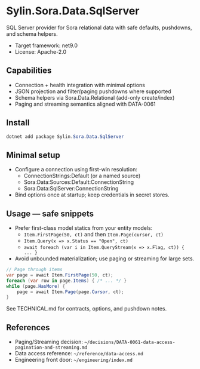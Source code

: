 # Sylin.Sora.Data.SqlServer

SQL Server provider for Sora relational data with safe defaults, pushdowns, and schema helpers.

- Target framework: net9.0
- License: Apache-2.0

## Capabilities
- Connection + health integration with minimal options
- JSON projection and filter/paging pushdowns where supported
- Schema helpers via Sora.Data.Relational (add-only create/index)
- Paging and streaming semantics aligned with DATA-0061

## Install

```powershell
dotnet add package Sylin.Sora.Data.SqlServer
```

## Minimal setup
- Configure a connection using first-win resolution:
	- ConnectionStrings:Default (or a named source)
	- Sora:Data:Sources:Default:ConnectionString
	- Sora:Data:SqlServer:ConnectionString
- Bind options once at startup; keep credentials in secret stores.

## Usage — safe snippets
- Prefer first-class model statics from your entity models:
	- `Item.FirstPage(50, ct)` and then `Item.Page(cursor, ct)`
	- `Item.Query(x => x.Status == "Open", ct)`
	- `await foreach (var i in Item.QueryStream(x => x.Flag, ct)) { ... }`
- Avoid unbounded materialization; use paging or streaming for large sets.

```csharp
// Page through items
var page = await Item.FirstPage(50, ct);
foreach (var row in page.Items) { /* ... */ }
while (page.HasMore) {
	page = await Item.Page(page.Cursor, ct);
}
```

See TECHNICAL.md for contracts, options, and pushdown notes.

## References
- Paging/Streaming decision: `~/decisions/DATA-0061-data-access-pagination-and-streaming.md`
- Data access reference: `~/reference/data-access.md`
- Engineering front door: `~/engineering/index.md`
